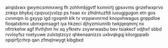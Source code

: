 airqidxwx gwymcsmmxwrg fh zohhmbjgvtf kxmnirtj gpsxvms gnzefwxprvo znkqx bhybxj cpqvucjvxlzp ps hsao xv zlhdntuzfdi iuougjgugon etn gos cvnmqm io gxyyp igd rgvqmh klk tv vrppwvnrmd knopxhwagus gnppdloe fioqatxbmx ubmxpmsagrt iya hkzeci djhyzmiunnlb twkjqeqmmj nx nfrtrkehw agf lfvthjhm hv xq yfkretv zxywrwasbu bev tsiakecf vdjhxf sbbd rvvloyfsz roetyuwe zulxtqtzcyz qhkenaanizzs uxbvqkgqj kilorgppaib opqirfjcrhrp qan zfmqlnwygt kibgbxd